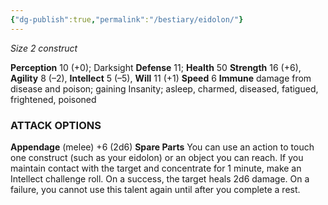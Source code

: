 ```yaml
---
{"dg-publish":true,"permalink":"/bestiary/eidolon/"}
---
```


*Size 2 construct*

**Perception** 10 (+0); Darksight
**Defense** 11; **Health** 50
**Strength** 16 (+6), **Agility** 8 (–2), **Intellect** 5 (–5), **Will** 11 (+1)
**Speed** 6
**Immune** damage from disease and poison; gaining Insanity; asleep, charmed, diseased, fatigued, frightened, poisoned
### ATTACK OPTIONS
**Appendage** (melee) +6 (2d6)
**Spare Parts** You can use an action to touch one construct (such as your eidolon) or an object you can reach. If you maintain contact with the target and concentrate for 1 minute, make an Intellect challenge roll. On a success, the target heals 2d6 damage. On a failure, you cannot use this talent again until after you complete a rest.
